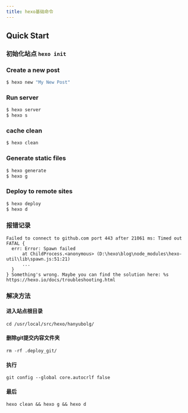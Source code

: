 ```yaml
---
title: hexo基础命令
---
```



## Quick Start
### 初始化站点 `hexo init`

### Create a new post

``` bash
$ hexo new "My New Post"
```

### Run server

``` bash
$ hexo server
$ hexo s
```
### cache clean
``` bash
$ hexo clean
```
### Generate static files

``` bash
$ hexo generate
$ hexo g
```

### Deploy to remote sites

``` bash
$ hexo deploy
$ hexo d
```

### 报错记录
```
Failed to connect to github.com port 443 after 21061 ms: Timed out
FATAL {
  err: Error: Spawn failed
      at ChildProcess.<anonymous> (D:\hexo\blog\node_modules\hexo-util\lib\spawn.js:51:21)
      ...
  }
} Something's wrong. Maybe you can find the solution here: %s https://hexo.io/docs/troubleshooting.html
```

### 解决方法
#### 进入站点根目录
`cd /usr/local/src/hexo/hanyubolg/`

#### 删除git提交内容文件夹
`rm -rf .deploy_git/`

#### 执行
`git config --global core.autocrlf false`

#### 最后
`hexo clean && hexo g && hexo d`